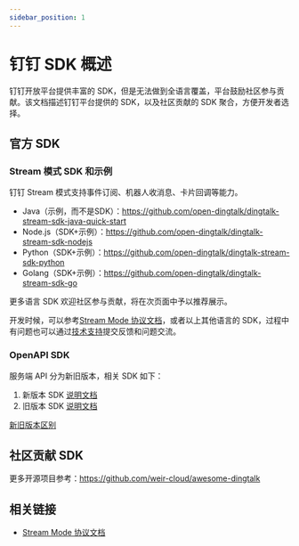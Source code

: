 ```yaml
---
sidebar_position: 1
---
```


# 钉钉 SDK 概述

钉钉开放平台提供丰富的 SDK，但是无法做到全语言覆盖，平台鼓励社区参与贡献。该文档描述钉钉平台提供的 SDK，以及社区贡献的 SDK 聚合，方便开发者选择。

## 官方 SDK

### Stream 模式 SDK 和示例

钉钉 Stream 模式支持事件订阅、机器人收消息、卡片回调等能力。

* Java（示例，而不是SDK）：https://github.com/open-dingtalk/dingtalk-stream-sdk-java-quick-start
* Node.js（SDK+示例）：https://github.com/open-dingtalk/dingtalk-stream-sdk-nodejs
* Python（SDK+示例）：https://github.com/open-dingtalk/dingtalk-stream-sdk-python
* Golang（SDK+示例）：https://github.com/open-dingtalk/dingtalk-stream-sdk-go

更多语言 SDK 欢迎社区参与贡献，将在次页面中予以推荐展示。

开发时候，可以参考[Stream Mode 协议文档](https://open.dingtalk.com/document/direction/stream-mode-protocol-access-description)，或者以上其他语言的 SDK，过程中有问题也可以通过[技术支持](/docs/explore/support)提交反馈和问题交流。

### OpenAPI SDK

服务端 API 分为新旧版本，相关 SDK 如下：

1. 新版本 SDK [说明文档](https://open.dingtalk.com/document/orgapp/sdk-download)
2. 旧版本 SDK [说明文档](https://open.dingtalk.com/document/orgapp/download-the-server-side-sdk)

[新旧版本区别](https://open.dingtalk.com/document/orgapp/differences-between-server-apis-and-new-server-apis)

## 社区贡献 SDK

更多开源项目参考：https://github.com/weir-cloud/awesome-dingtalk

## 相关链接

* [Stream Mode 协议文档](https://open.dingtalk.com/document/direction/stream-mode-protocol-access-description)